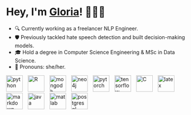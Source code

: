 # Hey, I'm [Gloria](https://glorelvalle.github.io)! 👩🏼‍💻

- 🔍 Currently working as a freelancer NLP Engineer.
- 🛡️ Previously tackled hate speech detection and built decision-making models.
- 🎓 Hold a degree in Computer Science Engineering & MSc in Data Science.
- 🌟 Pronouns: she/her.


<div style="display: inline_block; margin-top: 15px;">
  <img alt="python" height="45" width="45" style="margin-right: 10px;"  src="https://cdn.jsdelivr.net/gh/devicons/devicon/icons/python/python-original.svg" />
  <img alt="R" height="45" width="45" style="margin-right: 10px;" src="https://cdn.jsdelivr.net/gh/devicons/devicon/icons/r/r-original.svg" />
  <img alt="mongodb" height="45" width="45" style="margin-right: 10px;"  src="https://cdn.jsdelivr.net/gh/devicons/devicon/icons/mongodb/mongodb-original-wordmark.svg" />
  <img alt="neo4j" height="45" width="45" style="margin-right: 10px;"  src="https://cdn.jsdelivr.net/gh/devicons/devicon/icons/neo4j/neo4j-original-wordmark.svg" />
  <img alt="pytorch" height="45" width="45" style="margin-right: 10px;"  src="https://cdn.jsdelivr.net/gh/devicons/devicon/icons/pytorch/pytorch-original.svg" />
  <img alt="tensorflow" height="45" width="45" style="margin-right: 10px;"  src="https://cdn.jsdelivr.net/gh/devicons/devicon/icons/tensorflow/tensorflow-original.svg" />
  <img alt="C" height="45" width="45" style="margin-right: 10px;"  src="https://cdn.jsdelivr.net/gh/devicons/devicon/icons/c/c-original.svg" />
  <img alt="latex" height="45" width="45" style="margin-right: 10px;"  src="https://cdn.jsdelivr.net/gh/devicons/devicon/icons/latex/latex-original.svg" />
  <img alt="markdown" height="45" width="45" style="margin-right: 10px;"  src="https://cdn.jsdelivr.net/gh/devicons/devicon/icons/markdown/markdown-original.svg" />
  <img alt="java" height="45" width="45" style="margin-right: 10px;"  src="https://cdn.jsdelivr.net/gh/devicons/devicon/icons/java/java-original-wordmark.svg" />
  <img alt="matlab" height="45" width="45" style="margin-right: 10px;"  src="https://cdn.jsdelivr.net/gh/devicons/devicon/icons/matlab/matlab-original.svg" />
  <img alt="postgresql" height="45" width="45" style="margin-right: 10px;"  src="https://cdn.jsdelivr.net/gh/devicons/devicon/icons/postgresql/postgresql-plain-wordmark.svg" />
</div>
